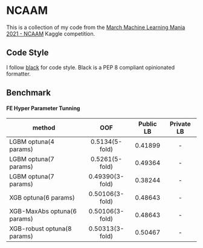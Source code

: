 # NCAAM
This is a collection of my code from the [March Machine Learning Mania 2021 - NCAAM](https://www.kaggle.com/c/ncaam-march-mania-2021) Kaggle competition.

## Code Style
I follow [black](https://pypi.org/project/black/) for code style. Black is a PEP 8 compliant opinionated formatter.

## Benchmark

#### FE Hyper Parameter Tunning
|method|OOF|Public LB|Private LB|
|------|:---------:|:--------:|:--------:|
|LGBM optuna(4 params)|0.5134(5-fold)|0.41899|-|
|LGBM optuna(7 params)|0.5261(5-fold)|0.49364|-|
|LGBM optuna(7 params)|0.49390(3-fold)|0.38244|-|
|XGB optuna(6 params)|0.50106(3-fold)|0.48643|-|
|XGB-MaxAbs optuna(6 params)|0.50106(3-fold)|0.48643|-|
|XGB-robust optuna(8 params)|0.50313(3-fold)|0.50467|-|
